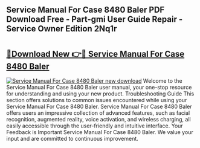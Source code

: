 ## Service Manual For Case 8480 Baler PDF Download Free - Part-gmi User Guide Repair - Service Owner Edition 2Nq1r

# <h2><a href="http://bc64319.oget.top/?id=Service+Manual+For+Case+8480+Baler">🔗Download New 👉🔴 Service Manual For Case 8480 Baler</a></h2>

[![Service Manual For Case 8480 Baler new download](https://i.imgur.com/5g1atiW.png)](http://bc64319.oget.top/?id=Service+Manual+For+Case+8480+Baler)
Welcome to the Service Manual For Case 8480 Baler user manual, your one-stop resource for understanding and using your new product. Troubleshooting Guide This section offers solutions to common issues encountered while using your Service Manual For Case 8480 Baler. Service Manual For Case 8480 Baler offers users an impressive collection of advanced features, such as facial recognition, augmented reality, voice activation, and wireless charging, all easily accessible through the user-friendly and intuitive interface. Your Feedback is Important Service Manual For Case 8480 Baler. We value your input and are committed to continuous improvement.
